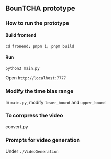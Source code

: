 ## BounTCHA prototype

### How to run the prototype

#### Build frontend

`cd fronend; pnpm i; pnpm build`

#### Run

`python3 main.py`

Open `http://localhost:7777`

### Modify the time bias range

In `main.py`, modify `lower_bound` and `upper_bound`

### To compress the video

convert.py

### Prompts for video generation

Under `./VideoGeneration`
